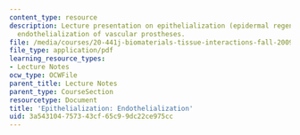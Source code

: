 ```yaml
---
content_type: resource
description: Lecture presentation on epithelialization (epidermal regeneration) and
  endothelialization of vascular prostheses.
file: /media/courses/20-441j-biomaterials-tissue-interactions-fall-2009/3a543104757343cf65c99dc22ce975cc_MIT20_441JF09_lec17b_ms.pdf
file_type: application/pdf
learning_resource_types:
- Lecture Notes
ocw_type: OCWFile
parent_title: Lecture Notes
parent_type: CourseSection
resourcetype: Document
title: 'Epithelialization: Endothelialization'
uid: 3a543104-7573-43cf-65c9-9dc22ce975cc
---
```


